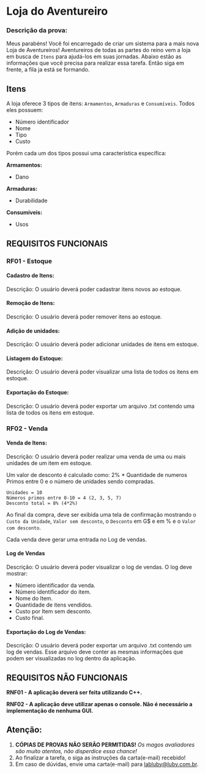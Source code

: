# Loja do Aventureiro

### Descrição da prova:

Meus parabéns! Você foi encarregado de criar um sistema para a mais nova Loja de Aventureiros! Aventureiros de todas as
partes do reino vem a loja em busca de `Itens` para ajudá-los em suas jornadas. Abaixo estão as informações que você precisa
para realizar essa tarefa. Então siga em frente, a fila ja está se formando.

## Itens

A loja oferece 3 tipos de itens: `Armamentos`, `Armaduras` e `Consumíveis`. Todos eles possuem:
- Número identificador
- Nome
- Tipo
- Custo

Porém cada um dos tipos possui uma característica específica:

**Armamentos:**
- Dano

**Armaduras:**
- Durabilidade

**Consumíveis:**
- Usos


## **REQUISITOS FUNCIONAIS**

### **RF01 -** Estoque

#### **Cadastro de Itens:**

Descrição: O usuário deverá poder cadastrar itens novos ao estoque.

#### **Remoção de Itens:**

Descrição: O usuário deverá poder remover itens ao estoque.

#### **Adição de unidades:**

Descrição: O usuário deverá poder adicionar unidades de itens em estoque.

#### **Listagem do Estoque:**

Descrição: O usuário deverá poder visualizar uma lista de todos os itens em estoque.

#### **Exportação do Estoque:**

Descrição: O usuário deverá poder exportar um arquivo .txt contendo uma lista de todos os itens em estoque.

### RF02 - Venda

#### **Venda de Itens:**

Descrição: O usuário deverá poder realizar uma venda de uma ou mais unidades de um item em estoque.

Um valor de desconto é calculado como: 2% * Quantidade de numeros Primos entre 0 e o número de unidades sendo compradas.
```
Unidades = 10
Números primos entre 0-10 = 4 (2, 3, 5, 7)
Desconto total = 8% (4*2%)
```
Ao final da compra, deve ser exibida uma tela de confirmação mostrando o `Custo da Unidade`,  `Valor sem desconto`, o `Desconto` em G$ e 
em % e o `Valor com desconto`.

Cada venda deve gerar uma entrada no Log de vendas.

#### **Log de Vendas**

Descrição: O usuário deverá poder visualizar o log de vendas. O log deve mostrar:
- Número identificador da venda.
- Número identificador do item.
- Nome do Item.
- Quantidade de itens vendidos.
- Custo por Item sem desconto.
- Custo final.


#### **Exportação do Log de Vendas:**

Descrição: O usuário deverá poder exportar um arquivo .txt contendo um log de vendas. Esse arquivo deve 
conter as mesmas informações que podem ser visualizadas no log dentro da aplicação.

## REQUISITOS NÃO FUNCIONAIS

**RNF01 - A aplicação deverá ser feita utilizando C++.**

**RNF02 - A aplicação deve utilizar apenas o console. Não é necessário a implementação de nenhuma GUI.**



## **Atenção:**
1. **CÓPIAS DE PROVAS NÃO SERÃO PERMITIDAS!** _Os magos avaliadores são muito atentos, não disperdice essa chance!_
2. Ao finalizar a tarefa, o siga as instruções da carta(e-mail) recebido!
3. Em caso de dúvidas, envie uma carta(e-mail) para labluby@luby.com.br.